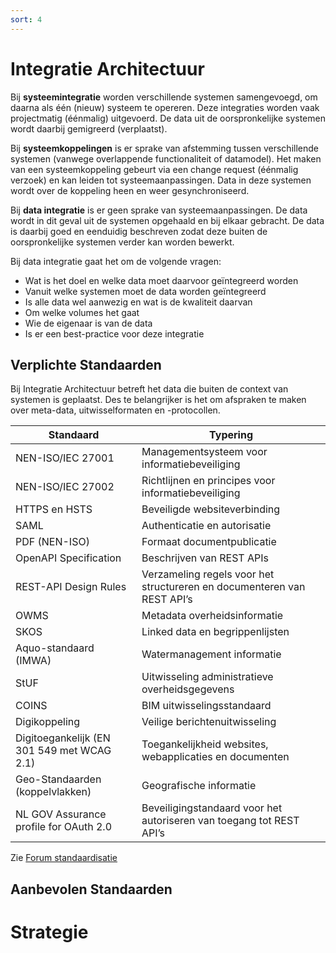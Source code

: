 ```yaml
---
sort: 4
---
```


# Integratie Architectuur
Bij <b>systeemintegratie</b> worden verschillende systemen samengevoegd, om daarna als één (nieuw) systeem te opereren.
Deze integraties worden vaak projectmatig (éénmalig) uitgevoerd. De data uit de oorspronkelijke systemen wordt daarbij gemigreerd (verplaatst).

Bij <b>systeemkoppelingen</b> is er sprake van afstemming tussen verschillende systemen (vanwege overlappende functionaliteit of datamodel). Het maken van een systeemkoppeling gebeurt via een change request (éénmalig verzoek) en kan leiden tot systeemaanpassingen. Data in deze systemen wordt over de koppeling heen en weer gesynchroniseerd.

Bij <b>data integratie</b> is er geen sprake van systeemaanpassingen. De data wordt in dit geval uit de systemen opgehaald en bij elkaar gebracht. De data is daarbij goed en eenduidig beschreven zodat deze buiten de oorspronkelijke systemen verder kan worden bewerkt.

Bij data integratie gaat het om de volgende vragen:
* Wat is het doel en welke data moet daarvoor geïntegreerd worden
* Vanuit welke systemen moet de data worden geïntegreerd
* Is alle data wel aanwezig en wat is de kwaliteit daarvan
* Om welke volumes het gaat
* Wie de eigenaar is van de data
* Is er een best-practice voor deze integratie

## Verplichte Standaarden

Bij Integratie Architectuur betreft het data die buiten de context van systemen is geplaatst. Des te belangrijker is het om afspraken te maken over meta-data, uitwisselformaten en -protocollen.

| Standaard | Typering |
|-----------|----------|
| NEN-ISO/IEC 27001 | Managementsysteem voor informatiebeveiliging |
| NEN-ISO/IEC 27002 | Richtlijnen en principes voor informatiebeveiliging |
| HTTPS en HSTS | Beveiligde websiteverbinding |
| SAML | Authenticatie en autorisatie |
| PDF (NEN-ISO) | Formaat documentpublicatie |
| OpenAPI Specification | Beschrijven van REST APIs |
| REST-API Design Rules	| Verzameling regels voor het structureren en documenteren van REST API’s |
| OWMS | Metadata overheidsinformatie |
| SKOS | Linked data en begrippenlijsten |
| Aquo-standaard (IMWA) | Watermanagement informatie |
| StUF | Uitwisseling administratieve overheidsgegevens |
| COINS | BIM uitwisselingsstandaard |
| Digikoppeling | Veilige berichtenuitwisseling |
| Digitoegankelijk (EN 301 549 met WCAG 2.1) | Toegankelijkheid websites, webapplicaties en documenten |
| Geo-Standaarden (koppelvlakken) | Geografische informatie |
| NL GOV Assurance profile for OAuth 2.0 | Beveiligingstandaard voor het autoriseren van toegang tot REST API’s |

Zie [Forum standaardisatie](https://www.forumstandaardisatie.nl/open-standaarden/verplicht)

## Aanbevolen Standaarden

# Strategie
